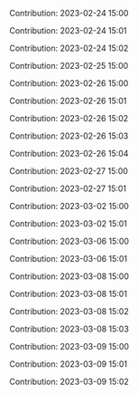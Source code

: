 Contribution: 2023-02-24 15:00

Contribution: 2023-02-24 15:01

Contribution: 2023-02-24 15:02

Contribution: 2023-02-25 15:00

Contribution: 2023-02-26 15:00

Contribution: 2023-02-26 15:01

Contribution: 2023-02-26 15:02

Contribution: 2023-02-26 15:03

Contribution: 2023-02-26 15:04

Contribution: 2023-02-27 15:00

Contribution: 2023-02-27 15:01

Contribution: 2023-03-02 15:00

Contribution: 2023-03-02 15:01

Contribution: 2023-03-06 15:00

Contribution: 2023-03-06 15:01

Contribution: 2023-03-08 15:00

Contribution: 2023-03-08 15:01

Contribution: 2023-03-08 15:02

Contribution: 2023-03-08 15:03

Contribution: 2023-03-09 15:00

Contribution: 2023-03-09 15:01

Contribution: 2023-03-09 15:02

